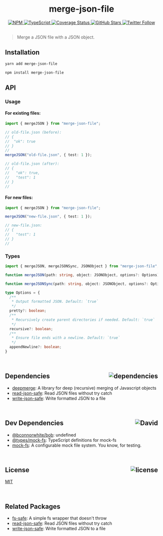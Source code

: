 <div align="center">
  <h1>merge-json-file</h1>
  <a href="https://npmjs.com/package/merge-json-file">
    <img alt="NPM" src="https://img.shields.io/npm/v/merge-json-file.svg">
  </a>
  <a href="https://github.com/bconnorwhite/merge-json-file">
    <img alt="TypeScript" src="https://img.shields.io/github/languages/top/bconnorwhite/merge-json-file.svg">
  </a>
  <a href='https://coveralls.io/github/bconnorwhite/merge-json-file?branch=master'>
    <img alt="Coverage Status" src="https://img.shields.io/coveralls/github/bconnorwhite/merge-json-file.svg?branch=master">
  </a>
  <a href="https://github.com/bconnorwhite/merge-json-file">
    <img alt="GitHub Stars" src="https://img.shields.io/github/stars/bconnorwhite/merge-json-file?label=Stars%20Appreciated%21&style=social">
  </a>
  <a href="https://twitter.com/bconnorwhite">
    <img alt="Twitter Follow" src="https://img.shields.io/twitter/follow/bconnorwhite.svg?label=%40bconnorwhite&style=social">
  </a>
</div>

<br />

> Merge a JSON file with a JSON object.

## Installation

```sh
yarn add merge-json-file
```

```sh
npm install merge-json-file
```

## API

### Usage

#### For existing files:
```ts
import { mergeJSON } from "merge-json-file";

// old-file.json (before):
// {
//  "ok": true
// }
//
mergeJSON("old-file.json", { test: 1 });

// old-file.json (after):
// {
//   "ok": true,
//   "test": 1
// }
//
```

#### For new files:
```ts
import { mergeJSON } from "merge-json-file";

mergeJSON("new-file.json", { test: 1 });

// new-file.json:
// {
//   "test": 1
// }
//

```

### Types
```ts
import { mergeJSON, mergeJSONSync, JSONObject } from "merge-json-file";

function mergeJSON(path: string, object: JSONObject, options?: Options): Promise<boolean>;

function mergeJSONSync(path: string, object: JSONObject, options?: Options): boolean;

type Options = {
  /**
   * Output formatted JSON. Default: `true`
   */
  pretty?: boolean;
  /**
   * Recursively create parent directories if needed. Default: `true`
   */
  recursive?: boolean;
  /**
   * Ensure file ends with a newline. Default: `true`
   */
  appendNewline?: boolean;
}
```

<br />

<h2>Dependencies<img align="right" alt="dependencies" src="https://img.shields.io/david/bconnorwhite/merge-json-file.svg"></h2>

- [deepmerge](https://www.npmjs.com/package/deepmerge): A library for deep (recursive) merging of Javascript objects
- [read-json-safe](https://www.npmjs.com/package/read-json-safe): Read JSON files without try catch
- [write-json-safe](https://www.npmjs.com/package/write-json-safe): Write formatted JSON to a file

<br />

<h2>Dev Dependencies<img align="right" alt="David" src="https://img.shields.io/david/dev/bconnorwhite/merge-json-file.svg"></h2>

- [@bconnorwhite/bob](https://www.npmjs.com/package/@bconnorwhite/bob): undefined
- [@types/mock-fs](https://www.npmjs.com/package/@types/mock-fs): TypeScript definitions for mock-fs
- [mock-fs](https://www.npmjs.com/package/mock-fs): A configurable mock file system.  You know, for testing.

<br />

<h2>License <img align="right" alt="license" src="https://img.shields.io/npm/l/merge-json-file.svg"></h2>

[MIT](https://opensource.org/licenses/MIT)

<br />

## Related Packages

- [fs-safe](https://www.npmjs.com/package/fs-safe): A simple fs wrapper that doesn't throw
- [read-json-safe](https://www.npmjs.com/package/read-json-safe): Read JSON files without try catch
- [write-json-safe](https://www.npmjs.com/package/write-json-safe): Write formatted JSON to a file
